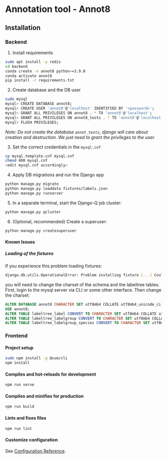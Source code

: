 # Annotation tool - Annot8

## Installation

### Backend

1. Install requirements
```bash
sudo apt install -y redis
cd backend
conda create -n annot8 python~=3.9.0
conda activate annot8
pip install -r requirements.txt
```

2. Create database and the DB user
```bash
sudo mysql
mysql> CREATE DATABASE annot8;
mysql> CREATE USER 'annot8'@'localhost' IDENTIFIED BY '<password>';
mysql> GRANT ALL PRIVILEGES ON annot8 . * TO 'annot8'@'localhost';
mysql> GRANT ALL PRIVILEGES ON annot8_tests . * TO 'annot8'@'localhost';
mysql> FLUSH PRIVILEGES;
```
*Note: Do not create the database `annot_tests`, django will care about creation and destruction. We just need to grant the privileges to the user.*

3. Set the correct credentials in the `mysql.cnf`
```bash
cp mysql.template.cnf mysql.cnf
chmod 600 mysql.cnf
<edit mysql.cnf accordingly>
```



4. Apply DB migrations and run the Django app

```bash
python manage.py migrate
python manage.py loaddata fixtures/labels.json
python manage.py runserver
```

5. In a separate terminal, start the Django-Q job cluster:

```bash
python manage.py qcluster
```

6. (Optional, recommended) Create a superuser:

```bash
python manage.py createsuperuser
```

#### Known Issues
##### Loading of the fixtures
If you experience this problem loading fixtures:

```bash
django.db.utils.OperationalError: Problem installing fixture [...] Could not load labeltree.Label(pk=4527218): (1366, "Incorrect string value: '[...]' for column 'authors' at row 1"
```

you will need to change the charset of the schema and the labeltree tables. First, login to the mysql server via CLI or some other interface. Then change the charset:

```sql
ALTER DATABASE annot8 CHARACTER SET utf8mb4 COLLATE utf8mb4_unicode_ci;
USE annot8;
ALTER TABLE labeltree_label CONVERT TO CHARACTER SET utf8mb4 COLLATE utf8mb4_unicode_ci;
ALTER TABLE labeltree_labelgroup CONVERT TO CHARACTER SET utf8mb4 COLLATE utf8mb4_unicode_ci;
ALTER TABLE labeltree_labelgroup_species CONVERT TO CHARACTER SET utf8mb4 COLLATE utf8mb4_unicode_ci;
```

### Frontend

#### Project setup
```bash
sudo npm install -g @vue/cli
npm install
```

#### Compiles and hot-reloads for development
```bash
npm run serve
```

#### Compiles and minifies for production
```bash
npm run build
```

#### Lints and fixes files
```bash
npm run lint
```

#### Customize configuration
See [Configuration Reference](https://cli.vuejs.org/config/).

